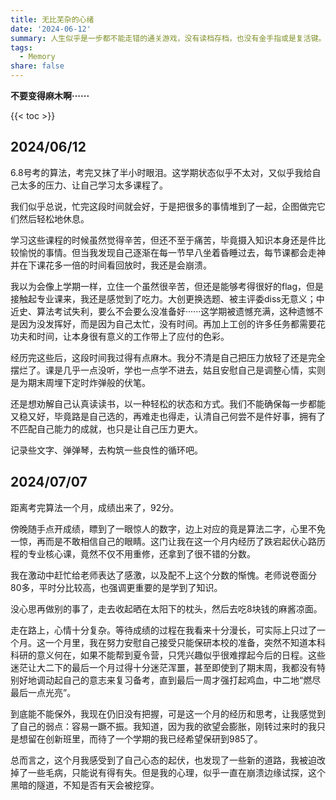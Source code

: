 ```yaml
---
title: 无比芜杂的心绪
date: '2024-06-12'
summary: 人生似乎是一步都不能走错的通关游戏，没有读档存档，也没有金手指或是复活键。
tags:
  - Memory
share: false
---
```


**不要变得麻木啊······**

{{< toc >}}

## **2024/06/12**

6.8号考的算法，考完又抹了半小时眼泪。这学期状态似乎不太对，又似乎我给自己太多的压力、让自己学习太多课程了。

我们似乎总说，忙完这段时间就会好，于是把很多的事情堆到了一起，企图做完它们然后轻松地休息。

学习这些课程的时候虽然觉得辛苦，但还不至于痛苦，毕竟摄入知识本身还是件比较愉悦的事情。但当我发现自己逐渐在每一节早八坐着昏睡过去，每节课都会走神并在下课花多一倍的时间看回放时，我还是会崩溃。

我以为会像上学期一样，立住一个虽然很辛苦，但还是能够考得很好的flag，但是接触起专业课来，我还是感觉到了吃力。大创更换选题、被主评委diss无意义；中近史、算法考试失利，要么不会要么没准备好······这学期被遗憾充满，这种遗憾不是因为没发挥好，而是因为自己太忙，没有时间。再加上工创的许多任务都需要花功夫和时间，让本身很有意义的工作带上了应付的色彩。

经历完这些后，这段时间我过得有点麻木。我分不清是自己把压力放轻了还是完全摆烂了。课是几乎一点没听，学也一点学不进去，姑且安慰自己是调整心情，实则是为期末周埋下定时炸弹般的伏笔。

还是想劝解自己认真读读书，以一种轻松的状态和方式。我们不能确保每一步都能又稳又好，毕竟路是自己选的，再难走也得走，认清自己何尝不是件好事，拥有了不匹配自己能力的成就，也只是让自己压力更大。

记录些文字、弹弹琴，去构筑一些良性的循环吧。

## **2024/07/07**

距离考完算法一个月，成绩出来了，92分。

傍晚随手点开成绩，瞟到了一眼惊人的数字，边上对应的竟是算法二字，心里不免一惊，再而是不敢相信自己的眼睛。这门让我在这一个月内经历了跌宕起伏心路历程的专业核心课，竟然不仅不用重修，还拿到了很不错的分数。

我在激动中赶忙给老师表达了感激，以及配不上这个分数的惭愧。老师说卷面分80多，平时分比较高，也强调更重要的是学到了知识。

没心思再做别的事了，走去收起晒在太阳下的枕头，然后去吃8块钱的麻酱凉面。

走在路上，心情十分复杂。等待成绩的过程在我看来十分漫长，可实际上只过了一个月。这一个月里，我在努力安慰自己接受只能保研本校的准备，突然不知道本科科研的意义何在，如果不能帮到夏令营，只凭兴趣似乎很难撑起今后的日程。这些迷茫让大二下的最后一个月过得十分迷茫浑噩，甚至即使到了期末周，我都没有特别好地调动起自己的意志来复习备考，直到最后一周才强打起鸡血，中二地“燃尽最后一点光亮”。

到底能不能保外，我现在仍旧没有把握，可是这一个月的经历和思考，让我感觉到了自己的弱点：容易一蹶不振。我知道，因为我的欲望会膨胀，刚转过来时的我只是想留在创新班里，而待了一个学期的我已经希望保研到985了。

总而言之，这个月我感受到了自己心态的起伏，也发现了一些新的道路，我被迫改掉了一些毛病，只能说有得有失。但是我的心理，似乎一直在崩溃边缘试探，这个黑暗的隧道，不知是否有天会被挖穿。
